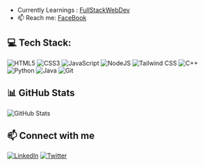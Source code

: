 

- Currently Learnings : [FullStackWebDev](https://github.com/Dipakxettri/Learning-Journey-.git)
- 📫 Reach me: [FaceBook](https://www.facebook.com/profile.php?id=100079970976913)

## 💻 Tech Stack:

![HTML5](https://img.shields.io/badge/html5-%23E34F26.svg?style=for-the-badge&logo=html5&logoColor=white)
![CSS3](https://img.shields.io/badge/css3-%231572B6.svg?style=for-the-badge&logo=css3&logoColor=white)
![JavaScript](https://img.shields.io/badge/javascript-%23F7DF1E.svg?style=for-the-badge&logo=javascript&logoColor=black)
![NodeJS](https://img.shields.io/badge/node.js-339933.svg?style=for-the-badge&logo=nodedotjs&logoColor=white)
![Tailwind CSS](https://img.shields.io/badge/Tailwind_CSS-%2338B2D8.svg?style=for-the-badge&logo=tailwindcss&logoColor=white)
![C++](https://img.shields.io/badge/c++-%2300599C.svg?style=for-the-badge&logo=c%2B%2B&logoColor=white)
![Python](https://img.shields.io/badge/python-%2314354C.svg?style=for-the-badge&logo=python&logoColor=white)
![Java](https://img.shields.io/badge/java-%23ED8B00.svg?style=for-the-badge&logo=openjdk&logoColor=white)
![Git](https://img.shields.io/badge/git-%23F05033.svg?style=for-the-badge&logo=git&logoColor=white)

## 📊 GitHub Stats
![GitHub Stats](https://github-readme-stats.vercel.app/api?username=Dipakxettri&show_icons=true&theme=radical)

## 📫 Connect with me
[![LinkedIn](https://img.shields.io/badge/LinkedIn-0077B5?style=for-the-badge&logo=linkedin&logoColor=white)](https://www.linkedin.com/in/deepak-ghimire2?utm_source=share&utm_campaign=share_via&utm_content=profile&utm_medium=android_app)
[![Twitter](https://img.shields.io/badge/Twitter-blue?style=for-the-badge&logo=twitter&logoColor=white)](https://twitter.com/johndoe)


